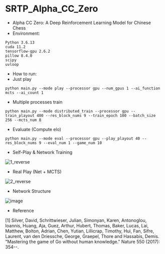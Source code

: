 # SRTP_Alpha_CC_Zero

- Alpha CC Zero: A Deep Reinforcement Learning Model for Chinese Chess
- Environment:

```
Python 3.6.13
cuda 11.2
tensorflow-gpu 2.6.2
pillow 8.4.0
scipy
uvloop
```

- How to run:
- Just play

```
python main.py --mode play --processor gpu --num_gpus 1 --ai_function mcts --ai_count 1 
```

- Multiple processes train

```
python main.py --mode distributed_train --processor gpu --train_playout 400 --res_block_nums 9 --train_epoch 100 --batch_size 256 --mcts_num 8
```

- Evaluate (Compute elo)

```
python main.py --mode eval --processor gpu --play_playout 40 --res_block_nums 9 --eval_num 1 --game_num 10
```

- Self-Play & Network Training

![1_reverse](https://user-images.githubusercontent.com/67775090/187147719-3edd4e5e-a76e-465d-99a7-a694bfb6710d.png)

- Real Play (Net + MCTS)

![2_reverse](https://user-images.githubusercontent.com/67775090/187147789-cd494e7f-7508-44de-b28f-fc2c80d71886.png)

- Network Structure

![image](https://user-images.githubusercontent.com/67775090/188292248-1cc34df8-7430-4c9e-8b81-e9e8585bfcca.png)

- Reference

[1] Silver, David, Schrittwieser, Julian, Simonyan, Karen, Antonoglou, Ioannis, Huang, Aja, Guez, Arthur, Hubert, Thomas, Baker, Lucas, Lai, Matthew, Bolton, Adrian, Chen, Yutian, Lillicrap, Timothy, Hui, Fan, Sifre, Laurent, van den Driessche, George, Graepel, Thore and Hassabis, Demis. "Mastering the game of Go without human knowledge." Nature 550 (2017): 354--.
